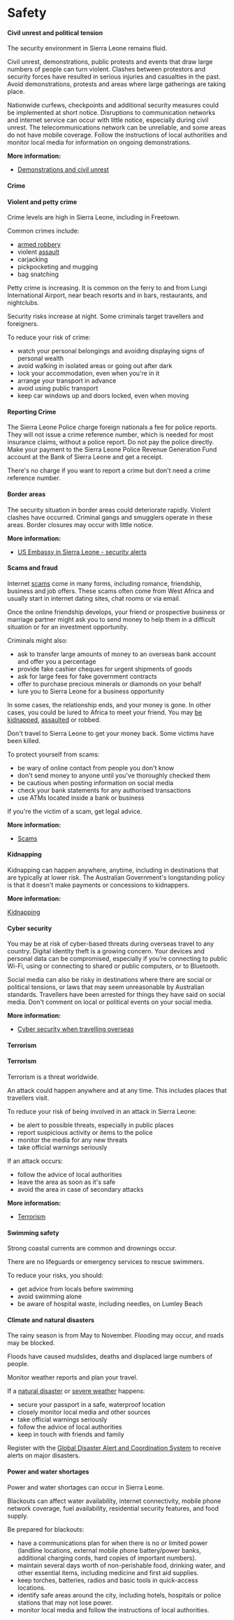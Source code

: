 # Safety

#### Civil unrest and political tension

The security environment in Sierra Leone remains fluid. 

Civil unrest, demonstrations, public protests and events that draw large numbers of people can turn violent. Clashes between protestors and security forces have resulted in serious injuries and casualties in the past. Avoid demonstrations, protests and areas where large gatherings are taking place.  
  
Nationwide curfews, checkpoints and additional security measures could be implemented at short notice. Disruptions to communication networks and internet service can occur with little notice, especially during civil unrest. The telecommunications network can be unreliable, and some areas do not have mobile coverage. Follow the instructions of local authorities and monitor local media for information on ongoing demonstrations. 

**More information:**

* [Demonstrations and civil unrest](https://www.smartraveller.gov.au/before-you-go/safety/demonstrations)

#### Crime

#### Violent and petty crime

Crime levels are high in Sierra Leone, including in Freetown.

Common crimes include:

* [armed robbery](https://www.smartraveller.gov.au/before-you-go/safety/theft-robbery)
* violent [assault](https://www.smartraveller.gov.au/before-you-go/safety/assault)
* carjacking
* pickpocketing and mugging
* bag snatching

Petty crime is increasing. It is common on the ferry to and from Lungi International Airport, near beach resorts and in bars, restaurants, and nightclubs.

Security risks increase at night. Some criminals target travellers and foreigners.

To reduce your risk of crime:

* watch your personal belongings and avoiding displaying signs of personal wealth
* avoid walking in isolated areas or going out after dark
* lock your accommodation, even when you're in it
* arrange your transport in advance
* avoid using public transport
* keep car windows up and doors locked, even when moving

#### Reporting Crime

The Sierra Leone Police charge foreign nationals a fee for police reports. They will not issue a crime reference number, which is needed for most insurance claims, without a police report. Do not pay the police directly. Make your payment to the Sierra Leone Police Revenue Generation Fund account at the Bank of Sierra Leone and get a receipt.

There's no charge if you want to report a crime but don't need a crime reference number.

#### Border areas

The security situation in border areas could deteriorate rapidly. Violent clashes have occurred. Criminal gangs and smugglers operate in these areas. Border closures may occur with little notice.

**More information:**

* [US Embassy in Sierra Leone - security alerts](https://sl.usembassy.gov/category/alert/)

#### Scams and fraud

Internet [scams](https://www.smartraveller.gov.au/before-you-go/safety/scams) come in many forms, including romance, friendship, business and job offers. These scams often come from West Africa and usually start in internet dating sites, chat rooms or via email. 

Once the online friendship develops, your friend or prospective business or marriage partner might ask you to send money to help them in a difficult situation or for an investment opportunity.

Criminals might also:

* ask to transfer large amounts of money to an overseas bank account and offer you a percentage
* provide fake cashier cheques for urgent shipments of goods
* ask for large fees for fake government contracts
* offer to purchase precious minerals or diamonds on your behalf
* lure you to Sierra Leone for a business opportunity

In some cases, the relationship ends, and your money is gone. In other cases, you could be lured to Africa to meet your friend. You may [be kidnapped](https://www.smartraveller.gov.au/before-you-go/safety/kidnapping), [assaulted](https://www.smartraveller.gov.au/before-you-go/safety/assault) or robbed.

Don't travel to Sierra Leone to get your money back. Some victims have been killed. 

To protect yourself from scams:

* be wary of online contact from people you don't know
* don't send money to anyone until you've thoroughly checked them
* be cautious when posting information on social media
* check your bank statements for any authorised transactions
* use ATMs located inside a bank or business

If you're the victim of a scam, get legal advice.

**More information:**

* [Scams](https://www.smartraveller.gov.au/before-you-go/safety/scams)

#### Kidnapping

Kidnapping can happen anywhere, anytime, including in destinations that are typically at lower risk. The Australian Government's longstanding policy is that it doesn't make payments or concessions to kidnappers.

**More information:**

[Kidnapping](https://aus01.safelinks.protection.outlook.com/?url=https%3A%2F%2Fwww.smartraveller.gov.au%2Fbefore-you-go%2Fsafety%2Fkidnapping&data=05%7C02%7CSatish.Rajah%40dfat.gov.au%7Cd86f15c27794461c455708dcf8db2693%7C9b7f23b30e8347a58a40ffa8a6fea536%7C0%7C0%7C638658867350553665%7CUnknown%7CTWFpbGZsb3d8eyJWIjoiMC4wLjAwMDAiLCJQIjoiV2luMzIiLCJBTiI6Ik1haWwiLCJXVCI6Mn0%3D%7C0%7C%7C%7C&sdata=wspKVSSy7Q0Am3JnceY1grtBmKeCjpAnpanwbllW8TU%3D&reserved=0)

#### Cyber security

You may be at risk of cyber-based threats during overseas travel to any country. Digital identity theft is a growing concern. Your devices and personal data can be compromised, especially if you’re connecting to public Wi-Fi, using or connecting to shared or public computers, or to Bluetooth.

Social media can also be risky in destinations where there are social or political tensions, or laws that may seem unreasonable by Australian standards. Travellers have been arrested for things they have said on social media. Don't comment on local or political events on your social media.

**More information:**

* [Cyber security when travelling overseas](https://www.smartraveller.gov.au/before-you-go/staying-safe/cyber-security)

#### Terrorism

#### Terrorism

Terrorism is a threat worldwide.

An attack could happen anywhere and at any time. This includes places that travellers visit.

To reduce your risk of being involved in an attack in Sierra Leone:

* be alert to possible threats, especially in public places
* report suspicious activity or items to the police
* monitor the media for any new threats
* take official warnings seriously

If an attack occurs:

* follow the advice of local authorities
* leave the area as soon as it's safe
* avoid the area in case of secondary attacks

**More information:**

* [Terrorism](https://www.smartraveller.gov.au/before-you-go/safety/terrorism)

#### Swimming safety

Strong coastal currents are common and drownings occur.

There are no lifeguards or emergency services to rescue swimmers.

To reduce your risks, you should:

* get advice from locals before swimming
* avoid swimming alone
* be aware of hospital waste, including needles, on Lumley Beach

#### Climate and natural disasters

The rainy season is from May to November. Flooding may occur, and roads may be blocked.

Floods have caused mudslides, deaths and displaced large numbers of people.

Monitor weather reports and plan your travel.

If a [natural disaster](/before-you-go/safety/natural-disasters "Staying safe when there's a natural disaster") or [severe weather](/while-youre-away/crisis-or-emergency/severe-weather-incident "There's a severe weather incident") happens:

* secure your passport in a safe, waterproof location
* closely monitor local media and other sources
* take official warnings seriously
* follow the advice of local authorities
* keep in touch with friends and family

Register with the [Global Disaster Alert and Coordination System](http://www.gdacs.org/) to receive alerts on major disasters.

#### Power and water shortages

Power and water shortages can occur in Sierra Leone.

Blackouts can affect water availability, internet connectivity, mobile phone network coverage, fuel availability, residential security features, and food supply. 

Be prepared for blackouts: 

* have a communications plan for when there is no or limited power (landline locations, external mobile phone battery/power banks, additional charging cords, hard copies of important numbers).
* maintain several days worth of non-perishable food, drinking water, and other essential items, including medicine and first aid supplies.
* keep torches, batteries, radios and basic tools in quick-access locations.
* identify safe areas around the city, including hotels, hospitals or police stations that may not lose power.
* monitor local media and follow the instructions of local authorities.